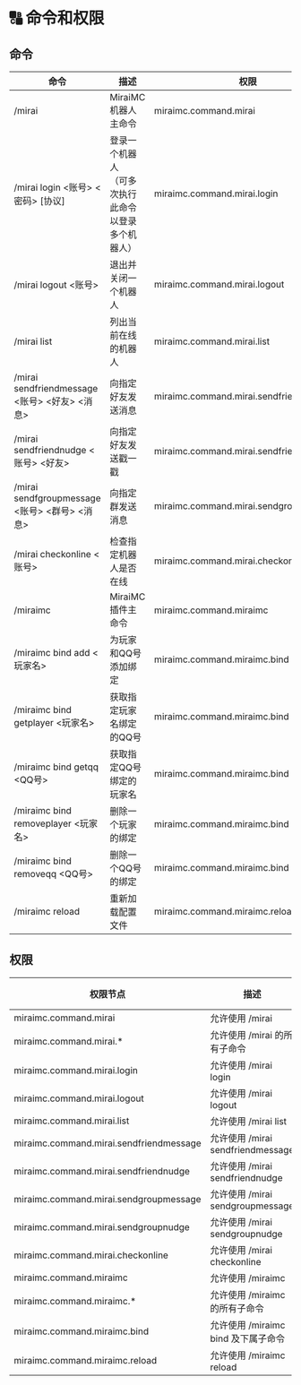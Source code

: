 # 🔠 命令和权限

## 命令

| **命令**                                      | **描述**               | **权限**                                 |
| --------------------------------------------- | -----------------------| --------------------------------------- |
| /mirai                                        | MiraiMC 机器人主命令    | miraimc.command.mirai                   |
| /mirai login <账号> <密码> [协议]              | 登录一个机器人<br>（可多次执行此命令以登录多个机器人） | miraimc.command.mirai.login |
| /mirai logout <账号>                          | 退出并关闭一个机器人     | miraimc.command.mirai.logout            |
| /mirai list                                   | 列出当前在线的机器人     | miraimc.command.mirai.list              |
| /mirai sendfriendmessage <账号> <好友> <消息>  | 向指定好友发送消息       | miraimc.command.mirai.sendfriendmessage |
| /mirai sendfriendnudge <账号> <好友>           | 向指定好友发送戳一戳     | miraimc.command.mirai.sendfriendnudge   |
| /mirai sendfgroupmessage <账号> <群号> <消息>  | 向指定群发送消息         | miraimc.command.mirai.sendgroupmessage  |
| /mirai checkonline <账号>                     | 检查指定机器人是否在线    | miraimc.command.mirai.checkonline       |
| /miraimc                                      | MiraiMC 插件主命令      | miraimc.command.miraimc                 |
| /miraimc bind add <玩家名>                     | 为玩家和QQ号添加绑定     | miraimc.command.miraimc.bind            |
| /miraimc bind getplayer <玩家名>               | 获取指定玩家名绑定的QQ号 | miraimc.command.miraimc.bind            |
| /miraimc bind getqq <QQ号>                    | 获取指定QQ号绑定的玩家名  | miraimc.command.miraimc.bind            |
| /miraimc bind removeplayer <玩家名>           | 删除一个玩家的绑定        | miraimc.command.miraimc.bind            |
| /miraimc bind removeqq <QQ号>                 | 删除一个QQ号的绑定        | miraimc.command.miraimc.bind            |
| /miraimc reload                               | 重新加载配置文件          | miraimc.command.miraimc.reload          |

## 权限

| **权限节点**                             | **描述**                          | **默认** |
| --------------------------------------- | --------------------------------- | ------ |
| miraimc.command.mirai                   | 允许使用 /mirai                    | OP     |
| miraimc.command.mirai.*                 | 允许使用 /mirai 的所有子命令        | OP     |
| miraimc.command.mirai.login             | 允许使用 /mirai login              | OP     |
| miraimc.command.mirai.logout            | 允许使用 /mirai logout             | OP     |
| miraimc.command.mirai.list              | 允许使用 /mirai list               | OP     |
| miraimc.command.mirai.sendfriendmessage | 允许使用 /mirai sendfriendmessage  | OP     |
| miraimc.command.mirai.sendfriendnudge   | 允许使用 /mirai sendfriendnudge    | OP     |
| miraimc.command.mirai.sendgroupmessage  | 允许使用 /mirai sendgroupmessage   | OP     |
| miraimc.command.mirai.sendgroupnudge    | 允许使用 /mirai sendgroupnudge     | OP     |
| miraimc.command.mirai.checkonline       | 允许使用 /mirai checkonline        | OP     |
| miraimc.command.miraimc                 | 允许使用 /miraimc                  | OP     |
| miraimc.command.miraimc.*               | 允许使用 /miraimc 的所有子命令      | OP     |
| miraimc.command.miraimc.bind            | 允许使用 /miraimc bind 及下属子命令 | OP     |
| miraimc.command.miraimc.reload          | 允许使用 /miraimc reload           | OP     |
